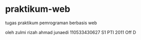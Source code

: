 praktikum-web
=============

tugas praktikum pemrograman berbasis web

oleh zulmi rizah ahmad junaedi
     110533430627
     S1 PTI 2011 Off D
